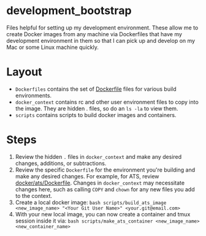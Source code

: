 # development_bootstrap
Files helpful for setting up my development environment. These allow me to
create Docker images from any machine via Dockerfiles that have my development
environment in them so that I can pick up and develop on my Mac or some Linux
machine quickly.

# Layout

* `Dockerfiles` contains the set of
  [Dockerfile](https://docs.docker.com/engine/reference/builder/) files for
  various build environments.
* `docker_context` contains rc and other user environment files to copy into
  the image. They are hidden . files, so do an `ls -la` to view them.
* `scripts` contains scripts to build docker images and containers.

# Steps

1. Review the hidden `.` files in `docker_context` and make any desired
   changes, additions, or subtractions.
1. Review the specific `Dockerfile` for the environment you're building and
   make any desired changes.  For example, for ATS, review
   [docker/ats/Dockerfile](docker/ats/Dockerfile).  Changes in `docker_context`
   may necessitate changes here, such as calling `COPY` and `chown` for any
   new files you add to the context.
1. Create a local docker image:
   `bash scripts/build_ats_image <new_image_name> "<Your Git User Name>" <your.git@email.com>`
1. With your new local image, you can now create a container and tmux session
   inside it via:
   `bash scripts/make_ats_container <new_image_name> <new_container_name>`
